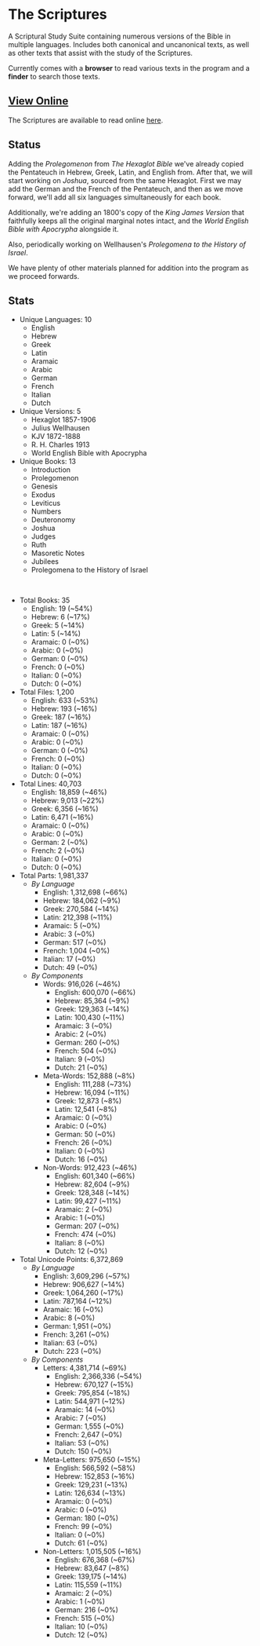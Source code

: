 # The Scriptures

A Scriptural Study Suite containing numerous versions of the Bible in multiple languages. Includes both canonical and uncanonical texts, as well as other texts that assist with the study of the Scriptures.

Currently comes with a **browser** to read various texts in the program and a **finder** to search those texts.

## **[View Online](https://r-neal-kelly.github.io/the_scriptures/)**

The Scriptures are available to read online [here](https://r-neal-kelly.github.io/the_scriptures/).

## Status

Adding the *Prolegomenon* from *The Hexaglot Bible* we've already copied the Pentateuch in Hebrew, Greek, Latin, and English from. After that, we will start working on *Joshua*, sourced from the same Hexaglot. First we may add the German and the French of the Pentateuch, and then as we move forward, we'll add all six languages simultaneously for each book.

Additionally, we're adding an 1800's copy of the *King James Version* that faithfully keeps all the original marginal notes intact, and the *World English Bible with Apocrypha* alongside it.

Also, periodically working on Wellhausen's *Prolegomena to the History of Israel*.

We have plenty of other materials planned for addition into the program as we proceed forwards.

## Stats

- Unique Languages: 10
    - English
    - Hebrew
    - Greek
    - Latin
    - Aramaic
    - Arabic
    - German
    - French
    - Italian
    - Dutch
- Unique Versions: 5
    - Hexaglot 1857-1906
    - Julius Wellhausen
    - KJV 1872-1888
    - R. H. Charles 1913
    - World English Bible with Apocrypha
- Unique Books: 13
    - Introduction
    - Prolegomenon
    - Genesis
    - Exodus
    - Leviticus
    - Numbers
    - Deuteronomy
    - Joshua
    - Judges
    - Ruth
    - Masoretic Notes
    - Jubilees
    - Prolegomena to the History of Israel

<br>

- Total Books: 35
    - English: 19 (~54%)
    - Hebrew: 6 (~17%)
    - Greek: 5 (~14%)
    - Latin: 5 (~14%)
    - Aramaic: 0 (~0%)
    - Arabic: 0 (~0%)
    - German: 0 (~0%)
    - French: 0 (~0%)
    - Italian: 0 (~0%)
    - Dutch: 0 (~0%)
- Total Files: 1,200
    - English: 633 (~53%)
    - Hebrew: 193 (~16%)
    - Greek: 187 (~16%)
    - Latin: 187 (~16%)
    - Aramaic: 0 (~0%)
    - Arabic: 0 (~0%)
    - German: 0 (~0%)
    - French: 0 (~0%)
    - Italian: 0 (~0%)
    - Dutch: 0 (~0%)
- Total Lines: 40,703
    - English: 18,859 (~46%)
    - Hebrew: 9,013 (~22%)
    - Greek: 6,356 (~16%)
    - Latin: 6,471 (~16%)
    - Aramaic: 0 (~0%)
    - Arabic: 0 (~0%)
    - German: 2 (~0%)
    - French: 2 (~0%)
    - Italian: 0 (~0%)
    - Dutch: 0 (~0%)
- Total Parts: 1,981,337
    - <i>By Language</i>
        - English: 1,312,698 (~66%)
        - Hebrew: 184,062 (~9%)
        - Greek: 270,584 (~14%)
        - Latin: 212,398 (~11%)
        - Aramaic: 5 (~0%)
        - Arabic: 3 (~0%)
        - German: 517 (~0%)
        - French: 1,004 (~0%)
        - Italian: 17 (~0%)
        - Dutch: 49 (~0%)
    - <i>By Components</i>
        - Words: 916,026 (~46%)
            - English: 600,070 (~66%)
            - Hebrew: 85,364 (~9%)
            - Greek: 129,363 (~14%)
            - Latin: 100,430 (~11%)
            - Aramaic: 3 (~0%)
            - Arabic: 2 (~0%)
            - German: 260 (~0%)
            - French: 504 (~0%)
            - Italian: 9 (~0%)
            - Dutch: 21 (~0%)
        - Meta-Words: 152,888 (~8%)
            - English: 111,288 (~73%)
            - Hebrew: 16,094 (~11%)
            - Greek: 12,873 (~8%)
            - Latin: 12,541 (~8%)
            - Aramaic: 0 (~0%)
            - Arabic: 0 (~0%)
            - German: 50 (~0%)
            - French: 26 (~0%)
            - Italian: 0 (~0%)
            - Dutch: 16 (~0%)
        - Non-Words: 912,423 (~46%)
            - English: 601,340 (~66%)
            - Hebrew: 82,604 (~9%)
            - Greek: 128,348 (~14%)
            - Latin: 99,427 (~11%)
            - Aramaic: 2 (~0%)
            - Arabic: 1 (~0%)
            - German: 207 (~0%)
            - French: 474 (~0%)
            - Italian: 8 (~0%)
            - Dutch: 12 (~0%)
- Total Unicode Points: 6,372,869
    - <i>By Language</i>
        - English: 3,609,296 (~57%)
        - Hebrew: 906,627 (~14%)
        - Greek: 1,064,260 (~17%)
        - Latin: 787,164 (~12%)
        - Aramaic: 16 (~0%)
        - Arabic: 8 (~0%)
        - German: 1,951 (~0%)
        - French: 3,261 (~0%)
        - Italian: 63 (~0%)
        - Dutch: 223 (~0%)
    - <i>By Components</i>
        - Letters: 4,381,714 (~69%)
            - English: 2,366,336 (~54%)
            - Hebrew: 670,127 (~15%)
            - Greek: 795,854 (~18%)
            - Latin: 544,971 (~12%)
            - Aramaic: 14 (~0%)
            - Arabic: 7 (~0%)
            - German: 1,555 (~0%)
            - French: 2,647 (~0%)
            - Italian: 53 (~0%)
            - Dutch: 150 (~0%)
        - Meta-Letters: 975,650 (~15%)
            - English: 566,592 (~58%)
            - Hebrew: 152,853 (~16%)
            - Greek: 129,231 (~13%)
            - Latin: 126,634 (~13%)
            - Aramaic: 0 (~0%)
            - Arabic: 0 (~0%)
            - German: 180 (~0%)
            - French: 99 (~0%)
            - Italian: 0 (~0%)
            - Dutch: 61 (~0%)
        - Non-Letters: 1,015,505 (~16%)
            - English: 676,368 (~67%)
            - Hebrew: 83,647 (~8%)
            - Greek: 139,175 (~14%)
            - Latin: 115,559 (~11%)
            - Aramaic: 2 (~0%)
            - Arabic: 1 (~0%)
            - German: 216 (~0%)
            - French: 515 (~0%)
            - Italian: 10 (~0%)
            - Dutch: 12 (~0%)
